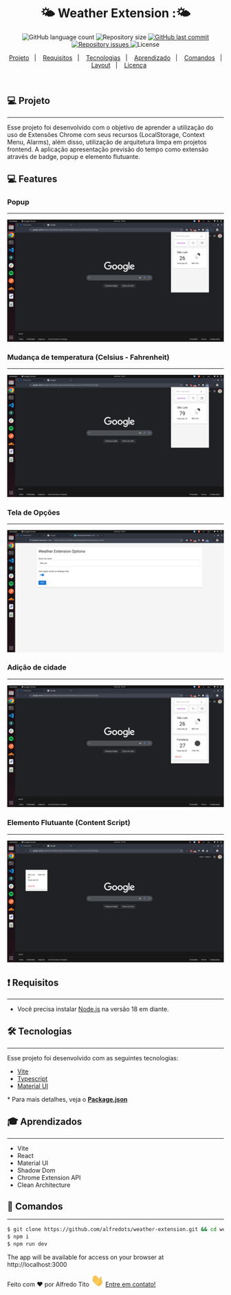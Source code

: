 <h1 align="center">
🌤️ Weather Extension :🌤️
</h1>

<p align="center">
  <img alt="GitHub language count" src="https://img.shields.io/github/languages/count/alfredots/weather-extension">

  <img alt="Repository size" src="https://img.shields.io/github/repo-size/alfredots/weather-extension">

  <a href="https://github.com/alfredots/weather-extension/commits/main">
    <img alt="GitHub last commit" src="https://img.shields.io/github/last-commit/alfredots/weather-extension" style="text-decoration: none;"/>
  </a>

  <a href="https://github.com/alfredots/FindHouses/issues">
    <img alt="Repository issues" src="https://img.shields.io/github/issues/alfredots/weather-extension" style="text-decoration: none;"/>
  </a>

  <img alt="License" src="https://img.shields.io/badge/license-MIT-brightgreen"/>
</p>

<p align="center">
  <a href="#-projeto">Projeto</a>&nbsp;&nbsp;&nbsp;|&nbsp;&nbsp;&nbsp;
  <a href="#rocket-requisitos">Requisitos</a>&nbsp;&nbsp;&nbsp;|&nbsp;&nbsp;&nbsp;
  <a href="#rocket-tecnologias">Tecnologias</a>&nbsp;&nbsp;&nbsp;|&nbsp;&nbsp;&nbsp;
  <a href="#rocket-aprendizado">Aprendizado</a>&nbsp;&nbsp;&nbsp;|&nbsp;&nbsp;&nbsp;
  <a href="#rocket-comandos">Comandos</a>&nbsp;&nbsp;&nbsp;|&nbsp;&nbsp;&nbsp;
  <a href="#rocket-layout">Layout</a>&nbsp;&nbsp;&nbsp;|&nbsp;&nbsp;&nbsp;
  <a href="#memo-licença">Licença</a>
</p>
<br>

## 💻 Projeto

---

Esse projeto foi desenvolvido com o objetivo de aprender a utilização do uso de Extensões Chrome com seus recursos (LocalStorage, Context Menu, Alarms), além disso, utilização de arquitetura limpa em projetos frontend. A aplicação apresentação previsão do tempo como extensão através de badge, popup e elemento flutuante.

## 💻 Features

### Popup

---

![Popup](./docs/doc-1.png)

### Mudança de temperatura (Celsius - Fahrenheit)

---

![Temperatura](./docs/doc-2.png)

### Tela de Opções

---

![Opcoes](./docs/doc-3.png)

### Adição de cidade

---

![AddCidade](./docs/doc-4.png)

### Elemento Flutuante (Content Script)

---

![Elemento](./docs/doc-5.png)

## ❗ Requisitos

---

- Você precisa instalar [Node.js](https://nodejs.org/en/download/) na versão 18 em diante.

## 🛠️ Tecnologias

---

Esse projeto foi desenvolvido com as seguintes tecnologias:

- [Vite](https://nextjs.org/)
- [Typescript](https://www.typescriptlang.org/)
- [Material UI](https://chakra-ui.com/)

\* Para mais detalhes, veja o **[Package.json](./package.json)**

## 🎓 Aprendizados

---

- Vite
- React
- Material UI
- Shadow Dom
- Chrome Extension API
- Clean Architecture

## 📃 Comandos

---

```bash
$ git clone https://github.com/alfredots/weather-extension.git && cd weather-extension
$ npm i
$ npm run dev
```

The app will be available for access on your browser at http://localhost:3000

Feito com ❤️ por Alfredo Tito <img src="https://raw.githubusercontent.com/Douglasproglima/douglasproglima/master/gifs/Hi.gif" width="30px"></h2> [Entre em contato!](https://www.linkedin.com/in/alfredo-tito-837429ba/)
